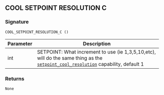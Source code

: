 ## COOL SETPOINT RESOLUTION C


### Signature

`COOL_SETPOINT_RESOLUTION_C ()`


| Parameter | Description |
| --- | --- |
| int | SETPOINT: What increment to use (ie 1,3,5,10,etc), will do the same thing as the [`setpoint_cool_resolution`][1] capability, default 1 |


### Returns

`None
`

[1]:	https://snap-one.github.io/docs-driverworks-proxyprotocol/#thermostat-capabilities